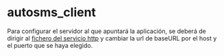 # autosms_client

Para configurar el servidor al que apuntará la aplicación, se deberá de dirigir al [fichero del servicio http]([http://www.limni.net](https://github.com/anescdev/autosms_client/blob/master/lib/services/http_services.dart#L23)https://github.com/anescdev/autosms_client/blob/master/lib/services/http_services.dart#L23) y cambiar la url de baseURL por el host y el puerto que se haya elegido.
